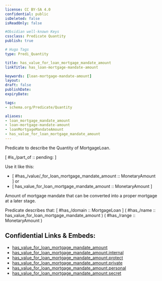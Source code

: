 ```yaml
---
license: CC BY-SA 4.0
confidential: public
isDeleted: false
isReadOnly: false

#Obsidian well-known Keys
cssclass: Predicate Quantity
publish: true

# Hugo Tags
type: Predi_Quantity

title: has_value_for_loan_mortgage_mandate_amount
linkTitle: has_loan-mortgage-mandate-amount

keywords: [loan-mortgage-mandate-amount]
layout: 
draft: false
publishDate:
expiryDate: 

tags:
- schema.org/Predicate/Quantity

aliases:
- loan_mortgage_mandate_amount
- loan-mortgage-mandate-amount
- loanMortgageMandateAmount
- has_value_for_loan_mortgage_mandate_amount
---
```


Predicate to describe the Quantity of MortgageLoan.

[ #is_/part_of :: pending: ]

Use it like this: 
- [ #has_/value/_for_loan_mortgage_mandate_amount :: MonetaryAmount ] or 
- [ has_value_for_loan_mortgage_mandate_amount :: MonetaryAmount ] 

Amount of mortgage mandate that can be converted into a proper mortgage at a later stage.

Predicate describes that: 
[ #has_/domain  :: MortgageLoan ]
( #has_/name :: has_value_for_loan_mortgage_mandate_amount )
( #has_/range :: MonetaryAmount )



## Confidential Links & Embeds: 
- [has_value_for_loan_mortgage_mandate_amount](../../../../_public/schema.org/Predicate/Quantities/has_value_for_loan_mortgage_mandate_amount.md) 
- [has_value_for_loan_mortgage_mandate_amount.internal](../../../../_internal/schema.org/Predicate/Quantities/has_value_for_loan_mortgage_mandate_amount.internal.md) 
- [has_value_for_loan_mortgage_mandate_amount.protect](../../../../_protect/schema.org/Predicate/Quantities/has_value_for_loan_mortgage_mandate_amount.protect.md) 
- [has_value_for_loan_mortgage_mandate_amount.private](../../../../_private/schema.org/Predicate/Quantities/has_value_for_loan_mortgage_mandate_amount.private.md) 
- [has_value_for_loan_mortgage_mandate_amount.personal](../../../../_personal/schema.org/Predicate/Quantities/has_value_for_loan_mortgage_mandate_amount.personal.md) 
- [has_value_for_loan_mortgage_mandate_amount.secret](../../../../_secret/schema.org/Predicate/Quantities/has_value_for_loan_mortgage_mandate_amount.secret.md) 
